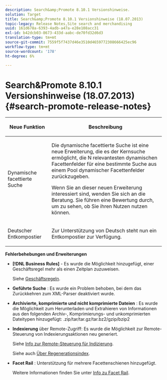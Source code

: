 ```yaml
---
description: Search&amp;Promote 8.10.1 Versionshinweise.
solution: Target
title: Search&amp;Promote 8.10.1 Versionshinweise (18.07.2013)
topic-legacy: Release Notes,Site search and merchandising
uuid: 161d678a-6393-4adb-a47a-e28e108acc31
exl-id: b42dcb03-8673-433d-aabc-de70fd32d6d3
translation-type: tm+mt
source-git-commit: 7559f5f7437d46e3510d4659772308666425ec96
workflow-type: tm+mt
source-wordcount: '178'
ht-degree: 6%

---
```


# Search&amp;Promote 8.10.1 Versionshinweise (18.07.2013){#search-promote-release-notes}

<table> 
 <thead> 
  <tr> 
   <th colname="col1" class="entry"> <p>Neue Funktion </p> </th> 
   <th colname="col2" class="entry"> <p>Beschreibung </p> </th> 
  </tr> 
 </thead>
 <tbody> 
  <tr> 
   <td colname="col1"> <p>Dynamische facettierte Suche </p> </td> 
   <td colname="col2"> <p> Die dynamische facettierte Suche ist eine neue Erweiterung, die es der Kernsuche ermöglicht, die N relevantesten dynamischen Facettenfelder für eine bestimmte Suche aus einem Pool dynamischer Facettenfelder zurückzugeben. </p> <p> Wenn Sie an dieser neuen Erweiterung interessiert sind, wenden Sie sich an die Beratung. Sie führen eine Bewertung durch, um zu sehen, ob Sie ihren Nutzen nutzen können. </p> </td> 
  </tr> 
  <tr> 
   <td colname="col1"> <p>Deutscher Entkompostier </p> </td> 
   <td colname="col2"> <p> Zur Unterstützung von Deutsch steht nun ein Entkompostier zur Verfügung. </p> </td> 
  </tr> 
 </tbody> 
</table>

**Fehlerbehebungen und Erweiterungen**

* **[!DNL Business Rules]** - Es wurde die Möglichkeit hinzugefügt, einer Geschäftsregel mehr als einen Zeitplan zuzuweisen.

   Siehe [Geschäftsregeln](../c-about-rules-menu/c-about-business-rules.md#concept_2A93D76216754D3D8412CDEA00BD26BD).

* **Geführte Suche** : Es wurde ein Problem behoben, bei dem das Zurückkehren zum XML-Parser deaktiviert wurde.
* **Archivierte, komprimierte und nicht komprimierte Dateien** : Es wurde die Möglichkeit zum Herunterladen und Extrahieren von Informationen aus den folgenden Archiv-, Komprimierungs- und unkomprimierten Dateitypen hinzugefügt: .zip/tar/tar.gz/tar.bz2/gzip/bzip2
* **Indexierung**  über Remote-Zugriff: Es wurde die Möglichkeit zur Remote-Steuerung von Indexierungsaktionen neu generiert.

   Siehe [Info zur Remote-Steuerung für Indizierung](../c-about-index-menu/c-about-remote-control-for-indexing.md#concept_C79B322190E84106A434E5C6D4A4118F).

   Siehe auch [Über Regenerationsindex](../c-about-index-menu/c-about-regenerate-index.md#concept_6CBE6B8D18EF47D293091CBA542245FA).

* **Facet Rail** : Unterstützung für mehrere Facettenschienen hinzugefügt.

   Weitere Informationen finden Sie unter [Info zu Facet Rail](../c-about-design-menu/c-about-facet-rails.md#concept_1FDC8BCDFFC84A0889DA670F63D5F6DB).
